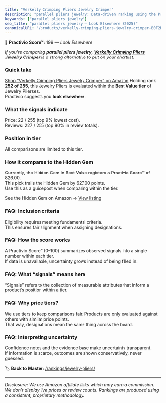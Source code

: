 ```yaml
---
title: "Verkelly Crimping Pliers Jewelry Crimper"
description: "parallel pliers jewelry: Data-driven ranking using the Practivio Score™. Positioned by quality, value, demand, findability, momentum."
keywords: ["parallel pliers jewelry"]
seo_title: "parallel pliers jewelry — Look Elsewhere (2025)"
canonicalURL: "/products/verkelly-crimping-pliers-jewelry-crimper-B0F2MV6QJL/"
---
```


**🚫 Practivio Score™:** 199 — _Look Elsewhere_


*If you're comparing **parallel pliers jewelry**, **[Verkelly Crimping Pliers Jewelry Crimper](https://www.amazon.com/dp/B0F2MV6QJL?tag=practivio-20)** is a strong alternative to put on your shortlist.*
### Quick take
[Shop “Verkelly Crimping Pliers Jewelry Crimper” on Amazon](https://www.amazon.com/dp/B0F2MV6QJL?tag=practivio-20)
Holding rank **252 of 255**, this Jewelry Pliers is evaluated within the **Best Value tier** of Jewelry Plierses.  
Practivio suggests you **look elsewhere**.

### What the signals indicate
Price: 22 / 255 (top 9% lowest cost).  
Reviews: 227 / 255 (top 90% in review totals).  

### Position in tier
All comparisons are limited to this tier.

### How it compares to the Hidden Gem
Currently, the Hidden Gem in Best Value registers a Practivio Score™ of 826.00.  
This pick trails the Hidden Gem by 627.00 points.  
Use this as a guidepost when comparing within the tier.  

See the Hidden Gem on Amazon → [View listing](https://www.amazon.com/dp/B07C5PM8L4?tag=practivio-20)

### FAQ: Inclusion criteria
Eligibility requires meeting fundamental criteria.  
This ensures fair alignment when assigning designations.

### FAQ: How the score works
A Practivio Score™ (0–100) summarizes observed signals into a single number within each tier.  
If data is unavailable, uncertainty grows instead of being filled in.

### FAQ: What “signals” means here
“Signals” refers to the collection of measurable attributes that inform a product’s position within a tier.

### FAQ: Why price tiers?
We use tiers to keep comparisons fair. Products are only evaluated against others with similar price points.  
That way, designations mean the same thing across the board.

### FAQ: Interpreting uncertainty
Confidence notes and the evidence base make uncertainty transparent.  
If information is scarce, outcomes are shown conservatively, never guessed.


🏷️ **Back to Master:** [/rankings/jewelry-pliers/](/rankings/jewelry-pliers/)

---
_Disclosure: We use Amazon affiliate links which may earn a commission. We don’t display live prices or review counts. Rankings are produced using a consistent, proprietary methodology._
